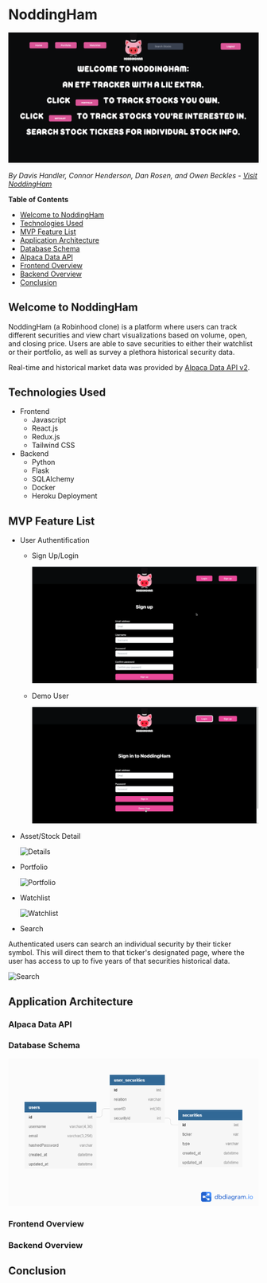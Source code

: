 # NoddingHam
![NoddingHam](/images/NHLink.png)

*By Davis Handler, Connor Henderson, Dan Rosen, and Owen Beckles - [Visit NoddingHam](https://nodding-ham.herokuapp.com/)*

**Table of Contents**
* [Welcome to NoddingHam](#welcome-to-noddingham)
* [Technologies Used](#technologies-used)
* [MVP Feature List](#mvp-feature-list)
* [Application Architecture](#application-architecture)
* [Database Schema](#database-schema)
* [Alpaca Data API](#alpaca-api)
* [Frontend Overview](#frontend-overview)
* [Backend Overview](#backend-overview)
* [Conclusion](#conclusion)

## Welcome to NoddingHam
NoddingHam (a Robinhood clone) is a platform where users can track different securities and view chart visualizations based on volume, open, and closing price. Users are able to save securities to either their watchlist or their portfolio, as well as survey a plethora historical security data.

Real-time and historical market data was provided by [Alpaca Data API v2](https://alpaca.markets/data).

## Technologies Used
* Frontend
    * Javascript
    * React.js
    * Redux.js
    * Tailwind CSS
* Backend
    * Python
    * Flask
    * SQLAlchemy
    * Docker
    * Heroku Deployment

## MVP Feature List
* User Authentification
    * Sign Up/Login

        ![Authentification](/images/NHLoginSignUp.gif)
    * Demo User

        ![DemoUser](/images/NHDemoUser.gif)
* Asset/Stock Detail

    ![Details](/images/NHDetails.gif)
* Portfolio

    ![Portfolio](/images/NHPortfolio.gif)
* Watchlist

    ![Watchlist](/images/NHWatchlist.gif)
* Search

Authenticated users can search an individual security by their ticker symbol. This will direct them to that ticker's designated page, where the user has access to up to five years of that securities historical data.

![Search](/images/NHSearch.gif)

## Application Architecture

### Alpaca Data API

### Database Schema
![Database Schema](/images/NoddingHamDB.png)

### Frontend Overview
### Backend Overview


## Conclusion
